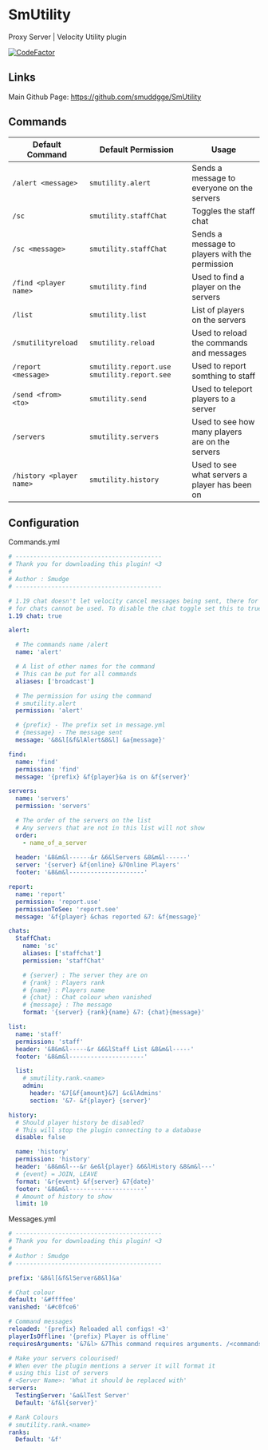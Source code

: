 # SmUtility
Proxy Server | Velocity Utility plugin

[![CodeFactor](https://www.codefactor.io/repository/github/smuddgge/smutility/badge)](https://www.codefactor.io/repository/github/smuddgge/smutility)

## Links
Main Github Page: https://github.com/smuddgge/SmUtility

## Commands

| Default Command       | Default Permission                           | Usage                                           |
|-----------------------|----------------------------------------------|-------------------------------------------------|
| `/alert <message>`    | `smutility.alert`                            | Sends a message to everyone on the servers      |
| `/sc` | `smutility.staffChat`                        | Toggles the staff chat                          |
| `/sc <message>`       | `smutility.staffChat`                        | Sends a message to players with the permission  |
| `/find <player name>` | `smutility.find`                             | Used to find a player on the servers            |                  
| `/list` | `smutility.list`                             | List of players on the servers                  |
| `/smutilityreload` | `smutility.reload`                           | Used to reload the commands and messages        |
| `/report <message>` | `smutility.report.use` `smutility.report.see` | Used to report somthing to staff                |
| `/send <from> <to>` | `smutility.send` | Used to teleport players to a server            |
| `/servers` | `smutility.servers` | Used to see how many players are on the servers |
| `/history <player name>` | `smutility.history` | Used to see what servers a player has been on   |

## Configuration

Commands.yml
```yaml
# -----------------------------------------
# Thank you for downloading this plugin! <3
#
# Author : Smudge
# -----------------------------------------

# 1.19 chat doesn't let velocity cancel messages being sent, there for the toggle
# for chats cannot be used. To disable the chat toggle set this to true
1.19 chat: true

alert:

  # The commands name /alert
  name: 'alert'

  # A list of other names for the command
  # This can be put for all commands
  aliases: ['broadcast']

  # The permission for using the command
  # smutility.alert
  permission: 'alert'

  # {prefix} - The prefix set in message.yml
  # {message} - The message sent
  message: '&8&l[&f&lAlert&8&l] &a{message}'

find:
  name: 'find'
  permission: 'find'
  message: '{prefix} &f{player}&a is on &f{server}'

servers:
  name: 'servers'
  permission: 'servers'

  # The order of the servers on the list
  # Any servers that are not in this list will not show
  order:
    - name_of_a_server
  
  header: '&8&m&l------&r &6&lServers &8&m&l------'
  server: '{server} &f{online} &7Online Players'
  footer: '&8&m&l---------------------'

report:
  name: 'report'
  permission: 'report.use'
  permissionToSee: 'report.see'
  message: '&f{player} &chas reported &7: &f{message}'

chats:
  StaffChat:
    name: 'sc'
    aliases: ['staffchat']
    permission: 'staffChat'

    # {server} : The server they are on
    # {rank} : Players rank
    # {name} : Players name
    # {chat} : Chat colour when vanished
    # {message} : The message
    format: '{server} {rank}{name} &7: {chat}{message}'

list:
  name: 'staff'
  permission: 'staff'
  header: '&8&m&l-----&r &6&lStaff List &8&m&l-----'
  footer: '&8&m&l---------------------'

  list:
    # smutility.rank.<name>
    admin:
      header: '&7[&f{amount}&7] &c&lAdmins'
      section: '&7- &f{player} {server}'

history:
  # Should player history be disabled?
  # This will stop the plugin connecting to a database
  disable: false

  name: 'history'
  permission: 'history'
  header: '&8&m&l---&r &e&l{player} &6&lHistory &8&m&l---'
  # {event} = JOIN, LEAVE
  format: '&r{event} &f{server} &7{date}'
  footer: '&8&m&l---------------------'
  # Amount of history to show
  limit: 10
```

Messages.yml
```yaml
# -----------------------------------------
# Thank you for downloading this plugin! <3
#
# Author : Smudge
# -----------------------------------------

prefix: '&8&l[&f&lServer&8&l]&a'

# Chat colour
default: '&#ffffee'
vanished: '&#c0fce6'

# Command messages
reloaded: '{prefix} Reloaded all configs! <3'
playerIsOffline: '{prefix} Player is offline'
requiresArguments: '&7&l> &7This command requires arguments. /<commands> <args>'

# Make your servers colourised!
# When ever the plugin mentions a server it will format it
# using this list of servers
# <Server Name>: 'What it should be replaced with'
servers:
  TestingServer: '&a&lTest Server'
  Default: '&f&l{server}'

# Rank Colours
# smutility.rank.<name>
ranks:
  Default: '&f'
```